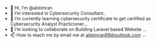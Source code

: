 - 👋 Hi, I’m @alieimran
- 👀 I’m interested in Cybersecurity Consultant..
- 🌱 I’m currently learning cybersecurity certificate to get certified as Cybersecurity Analyst Practicioner...
- 💞️ I’m looking to collaborate on Building Laravel based Website ...
- 📫 How to reach me by email me at alieimran99@outlook.com ...

<!---
alieimran/alieimran is a ✨ special ✨ repository because its `README.md` (this file) appears on your GitHub profile.
You can click the Preview link to take a look at your changes.
--->
